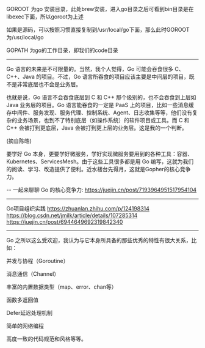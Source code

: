 
GOROOT 为go 安装目录，此处brew安装，进入go目录之后可看到bin目录是在libexec下面，所以goroot为上述

如果是源码，可以按照习惯直接复制到/usr/local/go下面，那么此时GOROOT 为/usr/local/go

GOPATH 为go的工作目录，即我们的code目录

 ---

 Go 语言的未来是不可限量的。当然，我个人觉得，Go 可能会吞食很多 C、C++、Java 的项目。不过，Go 语言所吞食的项目应该主要是中间层的项目，既不是非常底层也不会是业务层。

也就是说，Go 语言不会吞食底层到 C 和 C++ 那个级别的，也不会吞食到上层如 Java 业务层的项目。Go 语言能吞食的一定是 PaaS 上的项目，比如一些消息缓存中间件、服务发现、服务代理、控制系统、Agent、日志收集等等，他们没有复杂的业务场景，也到不了特别底层（如操作系统）的软件项目或工具。而 C 和 C++ 会被打到更底层，Java 会被打到更上层的业务层。这是我的一个判断。

(摘自陈皓)



要学好 Go 本身，更要学好微服务，学好实现微服务要用到的各种工具：容器、Kubernetes、ServicesMesh。由于这些工具很多都是用 Go 编写，这就为我们的阅读、学习、改造提供了便利。近水楼台先得月，这就是Gopher的核心竞争力。

-- 一起来聊聊 Go 的核心竞争力: https://juejin.cn/post/7193964951517954104


---

Go项目组织实践
https://zhuanlan.zhihu.com/p/124198314
https://blog.csdn.net/jmilk/article/details/107285314
https://juejin.cn/post/6944649692319842340

---


Go 之所以这么受欢迎，我认为与它本身所具备的那些优秀的特性有很大关系，比如：

并发与协程（Goroutine）

消息通信（Channel）

丰富的内置数据类型（map、error、chan等）

函数多返回值

Defer延迟处理机制

简单的网络编程

高度一致的代码规范和风格等等。